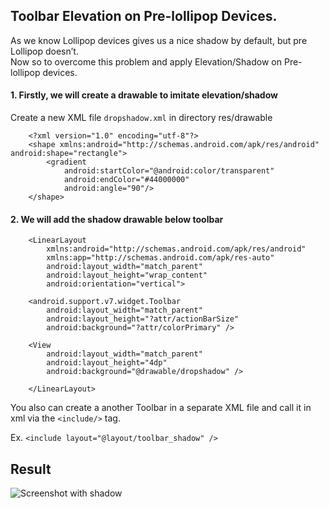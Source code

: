 ## Toolbar Elevation on Pre-lollipop Devices.
As we know Lollipop devices gives us a nice shadow by default, but pre Lollipop doesn’t. <br>Now so to overcome this problem and apply Elevation/Shadow on Pre-lollipop devices.

#### 1. Firstly, we will create a drawable to imitate elevation/shadow 

Create a new XML file `dropshadow.xml` in directory res/drawable

        <?xml version="1.0" encoding="utf-8"?>
        <shape xmlns:android="http://schemas.android.com/apk/res/android" android:shape="rectangle">
            <gradient
                android:startColor="@android:color/transparent"
                android:endColor="#44000000"
                android:angle="90"/>
        </shape>
    
#### 2. We will add the shadow drawable below toolbar

        <LinearLayout 
            xmlns:android="http://schemas.android.com/apk/res/android"
            xmlns:app="http://schemas.android.com/apk/res-auto"
            android:layout_width="match_parent"
            android:layout_height="wrap_content"
            android:orientation="vertical">

        <android.support.v7.widget.Toolbar
            android:layout_width="match_parent"
            android:layout_height="?attr/actionBarSize"
            android:background="?attr/colorPrimary" />

        <View
            android:layout_width="match_parent"
            android:layout_height="4dp"
            android:background="@drawable/dropshadow" />

        </LinearLayout>


You also can create a another Toolbar in a separate XML file and call it in xml via the `<include/>` tag. 

Ex. `<include layout="@layout/toolbar_shadow" />`


## Result

![Screenshot with shadow](https://github.com/vipulasri/Toolbar-Elevation-Pre-Lollipop/blob/master/screen_with_shadow.png)


